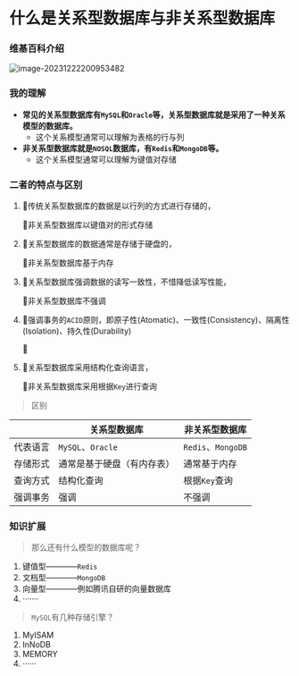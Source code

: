 # 什么是关系型数据库与非关系型数据库

### 维基百科介绍

![image-20231222200953482](https://cs-wlei224.obs.cn-south-1.myhuaweicloud.com/blog-imgs/202312222009902.png)

### 我的理解

- **常见的关系型数据库有`MySQL`和`Oracle`等，关系型数据库就是采用了一种关系模型的数据库。**
  - 这个关系模型通常可以理解为表格的行与列
- **非关系型数据库就是`NOSQL`数据库，有`Redis`和`MongoDB`等。**
  - 这个关系模型通常可以理解为键值对存储

### 二者的特点与区别


1. 🤖传统关系型数据库的数据是以行列的方式进行存储的，

   👾非关系型数据库以键值对的形式存储

2. 🤖关系型数据库的数据通常是存储于硬盘的，

   👾非关系型数据库基于内存

3. 🤖关系型数据库强调数据的读写一致性，不惜降低读写性能，

   👾非关系型数据库不强调

4. 🤖强调事务的`ACID`原则，即原子性(Atomatic)、一致性(Consistency)、隔离性(Isolation)、持久性(Durability)

   👾

5. 🤖关系型数据库采用结构化查询语言，

   👾非关系型数据库采用根据`Key`进行查询

> 区别

|          | 关系型数据库               | 非关系型数据库     |
| -------- | -------------------------- | ------------------ |
| 代表语言 | `MySQL`、`Oracle`          | `Redis`、`MongoDB` |
| 存储形式 | 通常是基于硬盘（有内存表） | 通常基于内存       |
| 查询方式 | 结构化查询                 | 根据`Key`查询      |
| 强调事务 | 强调                       | 不强调             |

### 知识扩展

> 那么还有什么模型的数据库呢？

1. 键值型————`Redis`
2. 文档型————`MongoDB`
3. 向量型————例如腾讯自研的向量数据库
4. ·······

> `MySQL`有几种存储引擎？

1. MyISAM
2. InNoDB
3. MEMORY
4. ······